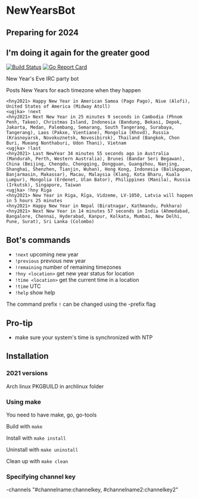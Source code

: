 # NewYearsBot

## Preparing for 2024
## I'm doing it again for the greater good
[![Build Status](https://travis-ci.org/ugjka/newyearsbot.svg?branch=master)](https://travis-ci.org/ugjka/newyearsbot)
[![Go Report Card](https://goreportcard.com/badge/github.com/ugjka/newyearsbot/nyb)](https://goreportcard.com/report/github.com/ugjka/newyearsbot/nyb)

New Year's Eve IRC party bot

Posts New Years for each timezone when they happen

```text
<hny2021> Happy New Year in American Samoa (Pago Pago), Niue (Alofi), United States of America (Midway Atoll)
<ugjka> !next
<hny2021> Next New Year in 25 minutes 9 seconds in Cambodia (Phnom Penh, Takeo), Christmas Island, Indonesia (Bandung, Bekasi, Depok, Jakarta, Medan, Palembang, Semarang, South Tangerang, Surabaya, Tangerang), Laos (Pakxe, Vientiane), Mongolia (Khovd), Russia (Krasnoyarsk, Novokuznetsk, Novosibirsk), Thailand (Bangkok, Chon Buri, Mueang Nonthaburi, Udon Thani), Vietnam
<ugjka> !last
<hny2021> Last NewYear 34 minutes 55 seconds ago in Australia (Mandurah, Perth, Western Australia), Brunei (Bandar Seri Begawan), China (Beijing, Chengdu, Chongqing, Dongguan, Guangzhou, Nanjing, Shanghai, Shenzhen, Tianjin, Wuhan), Hong Kong, Indonesia (Balikpapan, Banjarmasin, Makassar), Macau, Malaysia (Klang, Kota Bharu, Kuala Lumpur), Mongolia (Erdenet, Ulan Bator), Philippines (Manila), Russia (Irkutsk), Singapore, Taiwan
<ugjka> !hny Riga
<hny2021> New Year in Riga, Rīga, Vidzeme, LV-1050, Latvia will happen in 5 hours 25 minutes
<hny2021> Happy New Year in Nepal (Biratnagar, Kathmandu, Pokhara)
<hny2021> Next New Year in 14 minutes 57 seconds in India (Ahmedabad, Bangalore, Chennai, Hyderabad, Kanpur, Kolkata, Mumbai, New Delhi, Pune, Surat), Sri Lanka (Colombo)
```

## Bot's commands

- `!next` upcoming new year
- `!previous` previous new year
- `!remaining` number of remaining timezones
- `!hny <location>` get new year status for location
- `!time <location>` get the current time in a location
- `!time` UTC
- `!help` show help

The command prefix `!` can be changed using the -prefix flag

## Pro-tip

- make sure your system's time is synchronized with NTP

## Installation

### 2021 versions

Arch linux PKGBUILD in archlinux folder

### Using make

You need to have make, go, go-tools

Build with `make`

Install with `make install`

Uninstall with `make uninstall`

Clean up with `make clean`

### Specifying channel key

-channels "#channelname:channelkey, #channelname2:channelkey2"